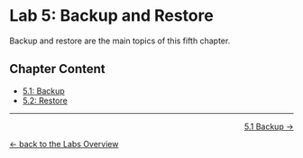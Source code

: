 # Lab 5: Backup and Restore

Backup and restore are the main topics of this fifth chapter.


## Chapter Content

* [5.1: Backup](51_backup.md)
* [5.2: Restore](52_restore.md)

---

<p width="100px" align="right"><a href="51_backup.md">5.1 Backup →</a></p>

[← back to the Labs Overview](../README.md)
